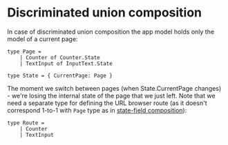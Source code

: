 # Discriminated union composition

In case of discriminated union composition the app model holds only the model of a current page:

```f#
type Page =
    | Counter of Counter.State
    | TextInput of InputText.State

type State = { CurrentPage: Page }
```

The moment we switch between pages (when State.CurrentPage changes) - we're losing the internal state of the page that we just left. Note that we need a separate type for defining the URL browser route (as it doesn't correspond 1-to-1 with `Page` type as in [state-field composition](../state-field-composition/README.md)):

```f#
type Route =
    | Counter
    | TextInput
```